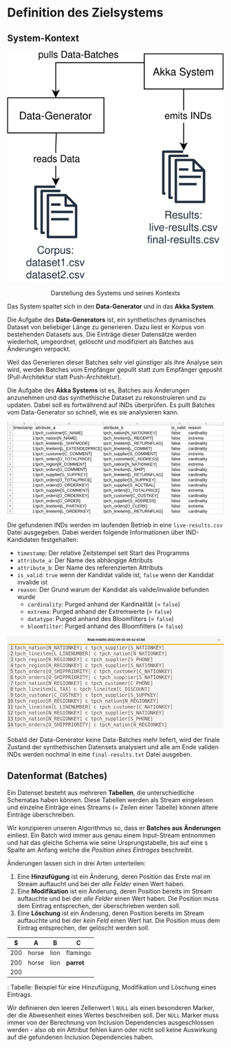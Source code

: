 # Definition des Zielsystems

## System-Kontext

<p align="center">
    <img src="imgs/system-context.svg">
  <p align="center">Darstellung des Systems und seines Kontexts</p>
</p>

Das System spaltet sich in den  __Data-Generator__ und in das __Akka System__.

Die Aufgabe des __Data-Generators__ ist, ein synthetisches dynamisches Dataset von beliebiger Länge zu generieren. Dazu liest er Korpus von bestehenden Datasets aus. Die Einträge dieser Datensätze werden wiederholt, umgeordnet, gelöscht und modifiziert als Batches aus Änderungen verpackt.

Weil das Generieren dieser Batches sehr viel günstiger als ihre Analyse sein wird, werden Batches vom Empfänger gepullt statt zum Empfänger gepusht (Pull-Architektur statt Push-Architektur).

Die Aufgabe des __Akka Systems__ ist es, Batches aus Änderungen anzunehmen und das synthethische Dataset zu rekonstruieren und zu updaten. Dabei soll es fortwährend auf INDs überprüfen. Es pullt Batches vom Data-Generator so schnell, wie es sie analysieren kann.

![Auszug einer live-results.csv](imgs/live-results.png)

Die gefundenen INDs werden im laufenden Betrieb in eine `live-results.csv` Datei ausgegeben. Dabei werden folgende Informationen über IND-Kandidaten festgehalten:

* `timestamp`: Der relative Zeitstempel seit Start des Programms
* `attribute_a`: Der Name des abhängige Attributs
* `attribute_b`: Der Name des referenzierten Attributs
* `is_valid`: `true` wenn der Kandidat valide ist, `false` wenn der Kandidat invalide ist
* `reason`: Der Grund warum der Kandidat als valide/invalide befunden wurde
  - `cardinality`: Purged anhand der Kardinalität (= `false`)
  - `extrema`: Purged anhand der Extremwerte (= `false`)
  - `datatype`: Purged anhand des Bloomfilters (= `false`) 
  - `bloomfilter`: Purged anhand des Bloomfilters (= `false`)
  

![Auszug einer final-results.txt](imgs/final-results.png)

Sobald der Data-Generator keine Data-Batches mehr liefert, wird der finale Zustand der synthethischen Datensets analysiert und alle am Ende validen INDs werden nochmal in eine `final-results.txt` Datei ausgeben.

## Datenformat (Batches)

Ein Datenset besteht aus mehreren __Tabellen__, die unterschiedliche Schematas haben können. Diese Tabellen werden als Stream eingelesen und einzelne Einträge eines Streams (= Zeilen einer Tabelle) können ältere Einträge überschreiben.

<!--
Eine Anforderung an den Algorithmus ist, dass er _Tabellen aus ihren Batches rekonstruiert und updatet_. Dazu muss er eine Repräsentation der Tabellen über die gesamte Ausführung hinweg zwischenspeichern. 
-->

Wir konzipieren unseren Algorithmus so, dass er __Batches aus Änderungen__ einliest. Ein Batch wird immer aus genau einem Input-Stream entnommen und hat das gleiche Schema wie seine Ursprungstabelle, bis auf eine `$` Spalte am Anfang welche die _Position eines Eintrages_ beschreibt.

Änderungen lassen sich in drei Arten unterteilen:

1. Eine __Hinzufügung__ ist ein Änderung, deren Position das Erste mal im Stream auftaucht und bei der _alle Felder_ einen Wert haben.
2. Eine __Modifikation__ ist ein Änderung, deren Position bereits im Stream auftauchte und bei der _alle Felder_ einen Wert haben. Die Position muss dem Eintrag entsprechen, der überschrieben werden soll.
2. Eine __Löschung__ ist ein Änderung, deren Position bereits im Stream auftauchte und bei der _kein Feld_ einen Wert hat. Die Position muss dem Eintrag entsprechen, der gelöscht werden soll.

|$|A|B|C|
|-|--|--|--|
|200|horse|lion|flamingo|
|200|horse|lion|**parrot**|
|200||||

: Tabelle: Beispiel für eine Hinzufügung, Modifikation und Löschung eines Eintrags.


Wir definieren den leeren Zellenwert \ `NULL` als einen besonderen Marker, der die Abwesenheit eines Wertes beschreiben soll. Der `NULL` Marker muss immer von der Berechnung von Inclusion Dependencies ausgeschlossen werden - also ob ein Attribut fehlen kann oder nicht soll keine Auswirkung auf die gefundenen Inclusion Dependencies haben.

<!-- 
Während der Ausführung soll das System periodisch alle gefundenen Inclusion Dependencies ausgeben. Sollten nach dem Abarbeiten von Änderungen diese Inclusion Dependencies nicht mehr gelten, so soll das auch ausgegeben werden.
-->
